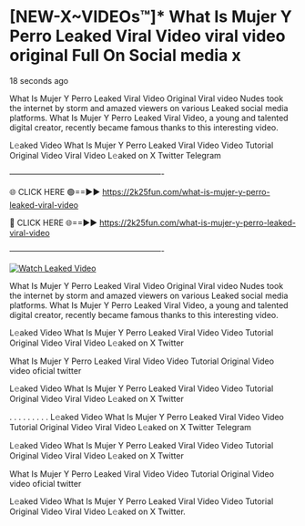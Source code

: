 # [NEW-X~VIDEOs™]* What Is Mujer Y Perro Leaked Viral Video viral video original Full On Social media x

18 seconds ago

What Is Mujer Y Perro Leaked Viral Video Original Viral video Nudes took the internet by storm and amazed viewers on various Leaked social media platforms. What Is Mujer Y Perro Leaked Viral Video, a young and talented digital creator, recently became famous thanks to this interesting video.

L𝚎aked Video What Is Mujer Y Perro Leaked Viral Video Video Tutorial Original Video Viral Video L𝚎aked on X Twitter Telegram

———————————————————-

🌐 CLICK HERE 🟢==►► https://2k25fun.com/what-is-mujer-y-perro-leaked-viral-video

🔴 CLICK HERE 🌐==►► https://2k25fun.com/what-is-mujer-y-perro-leaked-viral-video

———————————————————-

[![Watch Leaked Video](https://miro.medium.com/v2/resize:fit:828/format:webp/1*cilzJN44JGOrTw9NJCrNHA.gif "Watch Leaked Video")](https://2k25fun.com/what-is-mujer-y-perro-leaked-viral-video)

What Is Mujer Y Perro Leaked Viral Video Original Viral video Nudes took the internet by storm and amazed viewers on various Leaked social media platforms. What Is Mujer Y Perro Leaked Viral Video, a young and talented digital creator, recently became famous thanks to this interesting video.

L𝚎aked Video What Is Mujer Y Perro Leaked Viral Video Video Tutorial Original Video Viral Video L𝚎aked on X Twitter

What Is Mujer Y Perro Leaked Viral Video Video Tutorial Original Video video oficial twitter

L𝚎aked Video What Is Mujer Y Perro Leaked Viral Video Video Tutorial Original Video Viral Video L𝚎aked on X Twitter

. . . . . . . . . L𝚎aked Video What Is Mujer Y Perro Leaked Viral Video Video Tutorial Original Video Viral Video L𝚎aked on X Twitter Telegram

L𝚎aked Video What Is Mujer Y Perro Leaked Viral Video Video Tutorial Original Video Viral Video L𝚎aked on X Twitter

What Is Mujer Y Perro Leaked Viral Video Video Tutorial Original Video video oficial twitter

L𝚎aked Video What Is Mujer Y Perro Leaked Viral Video Video Tutorial Original Video Viral Video L𝚎aked on X Twitter.